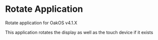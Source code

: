 # Rotate Application
Rotate application for OakOS v4.1.X

This application rotates the display as well as the touch device if it exists